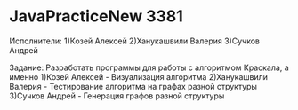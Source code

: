 # JavaPracticeNew 3381
Исполнители: 1)Козей Алексей 2)Ханукашвили Валерия 3)Сучков Андрей

Задание: Разработать программы для работы с алгоритмом Краскала, а именно 
1)Козей Алексей - Визуализация алгоритма 
2)Ханукашвили Валерия - Тестирование алгоритма на графах разной структуры 
3)Сучков Андрей - Генерация графов разной структуры
